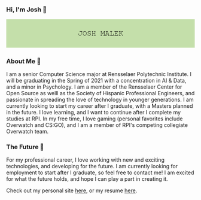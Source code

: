### Hi, I'm Josh 👋
![banner](https://github.com/joshmalek/joshmalek/blob/master/JOSH_MALEK.png)
### About Me 📖
I am a senior Computer Science major at Rensselaer Polytechnic Institute. I will be graduating in the Spring of 2021 with a concentration in AI & Data, and a minor in Psychology. I am a member of the Rensselaer Center for Open Source as welll as the Society of Hispanic Professional Engineers, and passionate in spreading the love of technology in younger generations. I am currently looking to start my career after I graduate, with a Masters planned in the future. I love learning, and I want to continue after I complete my studies at RPI. In my free time, I love gaming (personal favorites include Overwatch and CS:GO), and I am a member of RPI's competing collegiate Overwatch team.

### The Future 🔮
For my professional career, I love working with new and exciting technologies, and developing for the future. I am currently looking for employment to start after I graduate, so feel free to contact me! I am excited for what the future holds, and hope I can play a part in creating it.

Check out my personal site [here](https://joshmalek.github.io), or my resume [here](https://github.com/joshmalek/resume/blob/master/MalekJoshResume.pdf).

<!--
**joshmalek/joshmalek** is a ✨ _special_ ✨ repository because its `README.md` (this file) appears on your GitHub profile.

Here are some ideas to get you started:

- 🔭 I’m currently working on ...
- 🌱 I’m currently learning ...
- 👯 I’m looking to collaborate on ...
- 🤔 I’m looking for help with ...
- 💬 Ask me about ...
- 📫 How to reach me: ...
- 😄 Pronouns: ...
- ⚡ Fun fact: ...
-->
